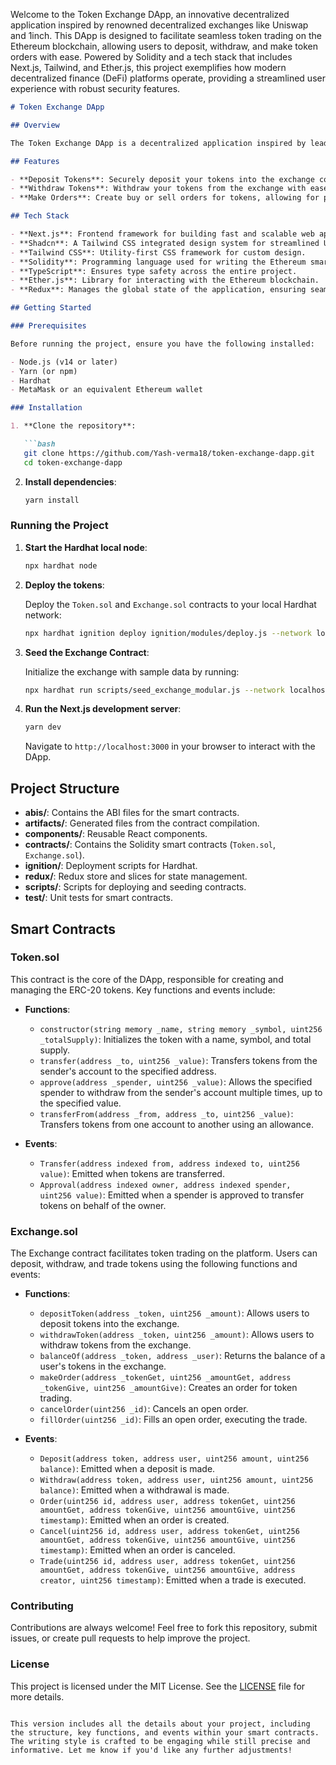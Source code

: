 Welcome to the Token Exchange DApp, an innovative decentralized application inspired by renowned decentralized exchanges like Uniswap and 1inch. This DApp is designed to facilitate seamless token trading on the Ethereum blockchain, allowing users to deposit, withdraw, and make token orders with ease. Powered by Solidity and a tech stack that includes Next.js, Tailwind, and Ether.js, this project exemplifies how modern decentralized finance (DeFi) platforms operate, providing a streamlined user experience with robust security features.

```markdown
# Token Exchange DApp

## Overview

The Token Exchange DApp is a decentralized application inspired by leading DeFi platforms like Uniswap and 1inch. Built with a combination of Hardhat, Solidity, and Next.js, this DApp provides a user-friendly interface for token trading. Whether you're looking to deposit, withdraw, or trade tokens, this platform is designed to make your decentralized trading experience as smooth as possible. The project showcases the power of Ethereum smart contracts and modern web development frameworks in creating secure and efficient decentralized exchanges.

## Features

- **Deposit Tokens**: Securely deposit your tokens into the exchange contract.
- **Withdraw Tokens**: Withdraw your tokens from the exchange with ease.
- **Make Orders**: Create buy or sell orders for tokens, allowing for peer-to-peer trading.

## Tech Stack

- **Next.js**: Frontend framework for building fast and scalable web applications.
- **Shadcn**: A Tailwind CSS integrated design system for streamlined UI development.
- **Tailwind CSS**: Utility-first CSS framework for custom design.
- **Solidity**: Programming language used for writing the Ethereum smart contracts.
- **TypeScript**: Ensures type safety across the entire project.
- **Ether.js**: Library for interacting with the Ethereum blockchain.
- **Redux**: Manages the global state of the application, ensuring seamless user interactions.

## Getting Started

### Prerequisites

Before running the project, ensure you have the following installed:

- Node.js (v14 or later)
- Yarn (or npm)
- Hardhat
- MetaMask or an equivalent Ethereum wallet

### Installation

1. **Clone the repository**:

   ```bash
   git clone https://github.com/Yash-verma18/token-exchange-dapp.git
   cd token-exchange-dapp
   ```

2. **Install dependencies**:

   ```bash
   yarn install
   ```

### Running the Project

1. **Start the Hardhat local node**:

   ```bash
   npx hardhat node
   ```

2. **Deploy the tokens**:

   Deploy the `Token.sol` and `Exchange.sol` contracts to your local Hardhat network:

   ```bash
   npx hardhat ignition deploy ignition/modules/deploy.js --network localhost
   ```

3. **Seed the Exchange Contract**:

   Initialize the exchange with sample data by running:

   ```bash
   npx hardhat run scripts/seed_exchange_modular.js --network localhost
   ```

4. **Run the Next.js development server**:

   ```bash
   yarn dev
   ```

   Navigate to `http://localhost:3000` in your browser to interact with the DApp.

## Project Structure

- **abis/**: Contains the ABI files for the smart contracts.
- **artifacts/**: Generated files from the contract compilation.
- **components/**: Reusable React components.
- **contracts/**: Contains the Solidity smart contracts (`Token.sol`, `Exchange.sol`).
- **ignition/**: Deployment scripts for Hardhat.
- **redux/**: Redux store and slices for state management.
- **scripts/**: Scripts for deploying and seeding contracts.
- **test/**: Unit tests for smart contracts.

## Smart Contracts

### Token.sol

This contract is the core of the DApp, responsible for creating and managing the ERC-20 tokens. Key functions and events include:

- **Functions**:
  - `constructor(string memory _name, string memory _symbol, uint256 _totalSupply)`: Initializes the token with a name, symbol, and total supply.
  - `transfer(address _to, uint256 _value)`: Transfers tokens from the sender's account to the specified address.
  - `approve(address _spender, uint256 _value)`: Allows the specified spender to withdraw from the sender's account multiple times, up to the specified value.
  - `transferFrom(address _from, address _to, uint256 _value)`: Transfers tokens from one account to another using an allowance.

- **Events**:
  - `Transfer(address indexed from, address indexed to, uint256 value)`: Emitted when tokens are transferred.
  - `Approval(address indexed owner, address indexed spender, uint256 value)`: Emitted when a spender is approved to transfer tokens on behalf of the owner.

### Exchange.sol

The Exchange contract facilitates token trading on the platform. Users can deposit, withdraw, and trade tokens using the following functions and events:

- **Functions**:
  - `depositToken(address _token, uint256 _amount)`: Allows users to deposit tokens into the exchange.
  - `withdrawToken(address _token, uint256 _amount)`: Allows users to withdraw tokens from the exchange.
  - `balanceOf(address _token, address _user)`: Returns the balance of a user's tokens in the exchange.
  - `makeOrder(address _tokenGet, uint256 _amountGet, address _tokenGive, uint256 _amountGive)`: Creates an order for token trading.
  - `cancelOrder(uint256 _id)`: Cancels an open order.
  - `fillOrder(uint256 _id)`: Fills an open order, executing the trade.

- **Events**:
  - `Deposit(address token, address user, uint256 amount, uint256 balance)`: Emitted when a deposit is made.
  - `Withdraw(address token, address user, uint256 amount, uint256 balance)`: Emitted when a withdrawal is made.
  - `Order(uint256 id, address user, address tokenGet, uint256 amountGet, address tokenGive, uint256 amountGive, uint256 timestamp)`: Emitted when an order is created.
  - `Cancel(uint256 id, address user, address tokenGet, uint256 amountGet, address tokenGive, uint256 amountGive, uint256 timestamp)`: Emitted when an order is canceled.
  - `Trade(uint256 id, address user, address tokenGet, uint256 amountGet, address tokenGive, uint256 amountGive, address creator, uint256 timestamp)`: Emitted when a trade is executed.

### Contributing

Contributions are always welcome! Feel free to fork this repository, submit issues, or create pull requests to help improve the project.

### License

This project is licensed under the MIT License. See the [LICENSE](LICENSE) file for more details.

```

This version includes all the details about your project, including the structure, key functions, and events within your smart contracts. The writing style is crafted to be engaging while still precise and informative. Let me know if you'd like any further adjustments!
